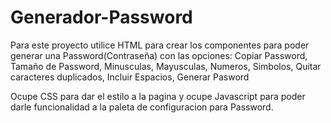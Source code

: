 # Generador-Password

Para este proyecto utilice HTML para crear los componentes para poder generar una Password(Contraseña) 
con las opciones:
Copiar Password,
Tamaño de Password,
Minusculas,
Mayusculas,
Numeros,
Simbolos,
Quitar caracteres duplicados,
Incluir Espacios,
Generar Pasword

Ocupe CSS para dar el estilo a la pagina y ocupe Javascript para poder darle funcionalidad a la paleta de configuracion para Password.
